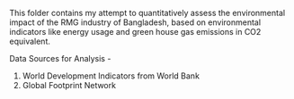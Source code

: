 This folder contains my attempt to quantitatively assess the environmental impact of the RMG industry of Bangladesh, based on environmental indicators like energy usage and green house gas emissions in CO2 equivalent. 

Data Sources for Analysis - 
1. World Development Indicators from World Bank
2. Global Footprint Network
